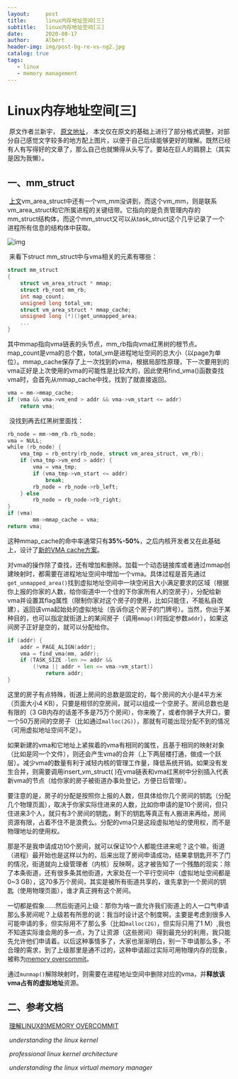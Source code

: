 ```yaml
---
layout:     post
title:      linux内存地址空间[三]
subtitle:   linux内存地址空间[三]
date:       2020-08-17
author:     Albert
header-img: img/post-bg-re-vs-ng2.jpg
catalog: true
tags:
   - linux
   - memory management
---
```


#   Linux内存地址空间[三]

​		原文作者兰新宇， [原文地址](https://zhuanlan.zhihu.com/p/67936075)， 本文仅在原文的基础上进行了部分格式调整，对部分自己感觉文字较多的地方配上图片，以便于自己后续能够更好的理解。既然已经有人有写得好的文章了，那么自己也就懒得从头写了。要站在巨人的肩膀上（其实是因为我懒）。

## 一、mm_struct

​		[上文](https://cclinuxer.gitee.io/2020/08/Linux%E7%9A%84%E8%BF%9B%E7%A8%8B%E5%9C%B0%E5%9D%80%E7%A9%BA%E9%97%B4-%E4%BA%8C-VMA/)vm_area_struct中还有一个vm_mm没讲到，而这个vm_mm，则是联系vm_area_struct和它所属进程的关键纽带。它指向的是负责管理内存的mm_struct结构体，而这个mm_struct又可以从task_struct这个几乎记录了一个进程所有信息的结构体中获取。

![img](https://gitee.com/cclinuxer/blog_image/raw/master/image/v2-2c01d1a856b02900fb9b2fbec4dd43c5_720w.jpg)

​		来看下struct mm_struct中与vma相关的元素有哪些：

```c
struct mm_struct
{          
    struct vm_area_struct * mmap;                 
    struct rb_root mm_rb;    
    int map_count;   
    unsigned long total_vm;    
    struct vm_area_struct * mmap_cache;   
    unsigned long (*)()get_unmapped_area; 
    ...  
} 
```

​		其中mmap指向vma链表的头节点，mm_rb指向vma红黑树的根节点。map_count是vma的总个数，total_vm是进程地址空间的总大小（以page为单位）。mmap_cache保存了上一次找到的vma，根据局部性原理，下一次要用到的vma正好是上次使用的vma的可能性是比较大的，因此使用find_vma()函数查找vma时，会首先从mmap_cache中找，找到了就直接返回。

```go
vma = mm->mmap_cache;    
if (vma && vma->vm_end > addr && vma->vm_start <= addr)
    return vma;
```

​		没找到再去红黑树里面找：

```go
rb_node = mm->mm_rb.rb_node;    
vma = NULL;
while (rb_node) {        
    vma_tmp = rb_entry(rb_node, struct vm_area_struct, vm_rb);        
    if (vma_tmp->vm_end > addr) {            
        vma = vma_tmp;            
        if (vma_tmp->vm_start <= addr)                
            break;            
        rb_node = rb_node->rb_left;        
    } else            
        rb_node = rb_node->rb_right;    
}
if (vma)        
        mm->mmap_cache = vma;    
return vma;
```

​		这种mmap_cache的命中率通常只有**35%-50%**，之后内核开发者又在此基础上，设计了[新的VMA cache方案](https://cclinuxer.gitee.io/2020/08/Linux%E7%9A%84%E8%BF%9B%E7%A8%8B%E5%9C%B0%E5%9D%80%E7%A9%BA%E9%97%B4-%E5%9B%9B-%E6%96%B0%E7%9A%84VMA%E7%BC%93%E5%AD%98/)。

​		对vma的操作除了查找，还有增加和删除。加载一个动态链接库或者通过mmap创建映射时，都需要在进程地址空间中增加一个vma。具体过程是首先通过`get_unmapped_area()`找到虚拟地址空间中一块空闲且大小满足要求的区域（根据你上报的你家的人数，给你街道中一个住的下你家所有人的空房子），分配给新vma并设置其flag属性（限制你家对这个房子的使用，比如只能住，不能私自改建），返回该vma起始处的虚拟地址（告诉你这个房子的门牌号）。当然，你出于某种目的，也可以指定就街道上的某间房子（调用`mmap()`时指定参数`addr`），如果这间房子正好是空的，就可以分配给你。

```go
if (addr) {
    addr = PAGE_ALIGN(addr);                 
    vma = find_vma(mm, addr);                  
    if (TASK_SIZE -len >= addr &&                      
        (!vma || addr + len <= vma->vm_start))                         
            return addr;              
}
```

​		这里的房子有点特殊，街道上房间的总数是固定的，每个房间的大小是4平方米（页面大小4 KB），只要是相邻的空房间，就可以组成一个空房子。房间总数也是有限的（3 GB内存的话差不多是75万个房间），你来晚了，或者你狮子大开口，要一个50万房间的空房子（比如通过`malloc(2G)`），那就有可能出现分配不到的情况（可用虚拟地址空间不足）。

​		如果新建的vma和它地址上紧挨着的vma有相同的属性，且基于相同的映射对象（比如是同一个文件），则还会产生vma的合并（上下两层楼打通，做成一个跃层）。减少vma的数量有利于减轻内核的管理工作量，降低系统开销。如果没有发生合并，则需要调用insert_vm_struct( )在vma链表和vma红黑树中分别插入代表新vma的节点（给你家的房子被街道办事处登记，方便日后管理）。

​		要注意的是，房子的分配是按照你上报的人数，但具体给你几个房间的钥匙（分配几个物理页面），取决于你家实际住进来的人数，比如你申请的是10个房间，但只住进来3个人，就只有3个房间的钥匙，剩下的钥匙等真正有人搬进来再给，房间资源有限，占着不住不是浪费么。分配的vma只是这段虚拟地址的使用权，而不是物理地址的使用权。

​		那是不是我申请成功10个房间，就可以保证10个人都能住进来呢？这个嘛，街道（进程）最开始也是这样以为的，后来出现了房间申请成功，结果拿钥匙开不了门的情况，街道就向上级管理者（内核）反映啊，这才被告知了一个残酷的现实：除了本条街道，还有很多条其他街道，大家处在一个平行空间中（虚拟地址空间都是0~3 GB），这70多万个房间，其实是被所有街道共享的，谁先拿到一个房间的钥匙（使用物理页面），谁才真正拥有这个房间。

​		一切都是假象……然后街道问上级：那你为啥一直允许我们街道上的人一口气申请那么多房间呢？上级若有所思的说：我当时设计这个制度啊，主要是考虑到很多人可能申请的多，但实际用不了那么多（比如`malloc(2G)`，但实际只用了1 M）,我也不知道实际谁会用的多一点，为了让资源（这些房间）得到最充分的利用，我只能先允许他们申请着。以后这种事情多了，大家也渐渐明白，别一下申请那么多，不合理的需求，到了上级那里是通不过的，这种申请超过实际可用物理内存的现象，被称为[memory overcommit](https://link.zhihu.com/?target=http%3A//linuxperf.com/%3Fp%3D102)。

​		通过`munmap()`解除映射时，则需要在进程地址空间中删除对应的vma，并**释放该vma占有的虚拟地址**资源。



## 二、参考文档

​		[理解LINUX的MEMORY OVERCOMMIT](https://link.zhihu.com/?target=http%3A//linuxperf.com/%3Fp%3D102)

​		*understanding the linux kernel*

​		*professional linux kernel architecture*

​		*understanding the linux virtual memory manager*